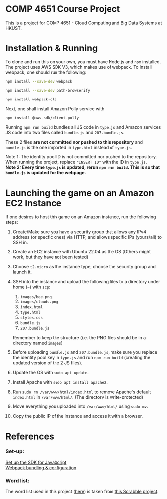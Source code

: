 # COMP 4651 Course Project

This is a project for COMP 4651 - Cloud Computing and Big Data Systems at HKUST. 

# Installation & Running

To clone and run this on your own, you must have Node.js and `npm` installed. The project uses AWS SDK V3, which makes use of webpack. 
To install webpack, one should run the following:

```bash
npm install --save-dev webpack
```

```bash
npm install --save-dev path-browserify
```

```bash
npm install webpack-cli
```

Next, one shall install Amazon Polly service with
```bash
npm install @aws-sdk/client-polly
```

Running `npm run build` bundles all JS code in `type.js` and Amazon services JS code into two files called `bundle.js` and `207.bundle.js`. 

These 2 files **are not committed nor pushed to this repository** and `bundle.js` is the one imported in `type.html` instead of `type.js`.

Note 1: The identity pool ID is not committed nor pushed to the repository. When running the project, replace `"INSERT ID"` with the ID in `type.js`.\
**Note 2: Every time `type.js` is updated, rerun `npm run build`. This is so that `bundle.js` is updated for the webpage.**

# Launching the game on an Amazon EC2 Instance
If one desires to host this game on an Amazon instance, run the following steps:
1. Create/Make sure you have a security group that allows any IPv4 address (or specfic ones) via HTTP, and allows specific IPs (yours/all) to SSH in.
2. Create an EC2 instance with Ubuntu 22.04 as the OS (Others might work, but they have not been tested)
3. Choose `t2.micro` as the instance type, choose the security group and launch it.
4. SSH into the instance and upload the following files to a directory under home (`~`) with `scp`:
   1. `images/bee.png`
   2. `images/clouds.png`
   3. `index.html`
   4. `type.html`
   5. `styles.css`
   6. `bundle.js`
   7. `207.bundle.js`

   Remember to keep the structure (i.e. the PNG files should be in a directory named `images`)
5. Before uploading `bundle.js` and `207.bundle.js`, make sure you replace the identity pool key in `type.js` and run `npm run build` (creating the updated version of the 2 JS files).
6. Update the OS with `sudo apt update`.
7. Install Apache with `sudo apt install apache2`.
8. Run `sudo rm /var/www/html/index.html` to remove Apache's default `index.html` in `/var/www/html/`. (The directory is write-protected)
9. Move everything you uploaded into `/var/www/html/` using `sudo mv`.
10. Copy the public IP of the instance and access it with a browser.

# References
### Set-up:
[Set up the SDK for JavaScript](https://docs.aws.amazon.com/sdk-for-javascript/v3/developer-guide/setting-up.html#jssdk-prerequisites)\
[Webpack bundling & configuration](https://docs.aws.amazon.com/sdk-for-javascript/v3/developer-guide/webpack.html)

### Word list:
The word list used in this project ([here](./words.txt)) is taken from [this Scrabble project](https://github.com/raun/Scrabble/blob/master/words.txt).


